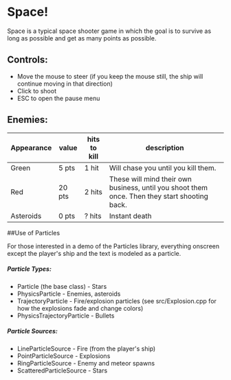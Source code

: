 # Space!

Space is a typical space shooter game in which the goal is to survive as long as possible and get as many points as possible.

## Controls:
- Move the mouse to steer (if you keep the mouse still, the ship will continue moving in that direction)
- Click to shoot
- ESC to open the pause menu

## Enemies:
Appearance | value  | hits to kill | description
-----------|--------|--------------|------------
Green      |  5 pts | 1 hit        | Will chase you until you kill them.
Red        | 20 pts | 2 hits       | These will mind their own business, until you shoot them once. Then they start shooting back.
Asteroids  |  0 pts | ? hits       | Instant death

##Use of Particles

For those interested in a demo of the Particles library, everything onscreen except the player's ship and the text is modeled as a particle.

##### Particle Types:
- Particle (the base class) - Stars
- PhysicsParticle - Enemies, asteroids
- TrajectoryParticle - Fire/explosion particles (see src/Explosion.cpp for how the explosions fade and change colors)
- PhysicsTrajectoryParticle - Bullets

##### Particle Sources:
- LineParticleSource - Fire (from the player's ship)
- PointParticleSource - Explosions
- RingParticleSource - Enemy and meteor spawns
- ScatteredParticleSource - Stars
